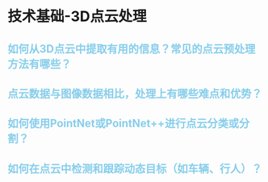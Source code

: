 # 技术基础-3D点云处理

## <font color="skyblue"> 如何从3D点云中提取有用的信息？常见的点云预处理方法有哪些？</font>

## <font color="skyblue"> 点云数据与图像数据相比，处理上有哪些难点和优势？</font>

## <font color="skyblue"> 如何使用PointNet或PointNet++进行点云分类或分割？</font>

## <font color="skyblue"> 如何在点云中检测和跟踪动态目标（如车辆、行人）？</font>
